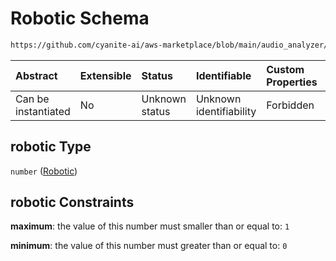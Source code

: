 # Robotic Schema

```txt
https://github.com/cyanite-ai/aws-marketplace/blob/main/audio_analyzer/schemes/marketplace_v1/schema/TaggingV8.schema.json#/$defs/MovementScoresV1/properties/robotic
```



| Abstract            | Extensible | Status         | Identifiable            | Custom Properties | Additional Properties | Access Restrictions | Defined In                                                                     |
| :------------------ | :--------- | :------------- | :---------------------- | :---------------- | :-------------------- | :------------------ | :----------------------------------------------------------------------------- |
| Can be instantiated | No         | Unknown status | Unknown identifiability | Forbidden         | Allowed               | none                | [TaggingV8.schema.json\*](../out/TaggingV8.schema.json "open original schema") |

## robotic Type

`number` ([Robotic](taggingv8-defs-movementscoresv1-properties-robotic.md))

## robotic Constraints

**maximum**: the value of this number must smaller than or equal to: `1`

**minimum**: the value of this number must greater than or equal to: `0`
